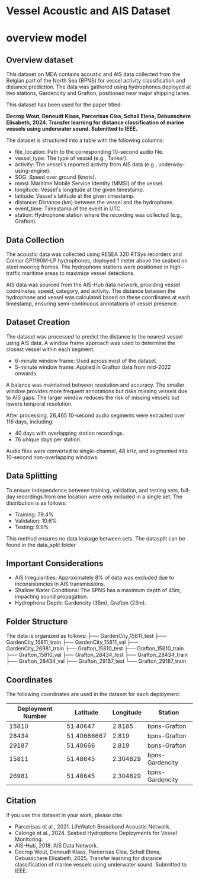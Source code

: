 # Vessel Acoustic and AIS Dataset
# overview model 




## Overview dataset


This dataset on MDA contains acoustic and AIS data collected from the Belgian part of the North Sea (BPNS) for vessel activity classification and distance prediction. The data was gathered using hydrophones deployed at two stations, Gardencity and Grafton, positioned near major shipping lanes. 

This dataset has been used for the paper titled:

**Decrop Wout, Deneudt Klaas, Parcerisas Clea, Schall Elena, Debusschere Elisabeth, 2024. Transfer learning for distance classification of marine vessels using underwater sound. Submitted to IEEE.**


The dataset is structured into a table with the following columns:

- file_location: Path to the corresponding 10-second audio file.
- vessel_type: The type of vessel (e.g., Tanker).
- activity: The vessel's reported activity from AIS data (e.g., underway-using-engine).
- SOG: Speed over ground (knots).
- mmsi: Maritime Mobile Service Identity (MMSI) of the vessel.
- longitude: Vessel's longitude at the given timestamp.
- latitude: Vessel's latitude at the given timestamp.
- distance: Distance (km) between the vessel and the hydrophone.
- event_time: Timestamp of the event in UTC.
- station: Hydrophone station where the recording was collected (e.g., Grafton).

## Data Collection

The acoustic data was collected using RESEA 320 RTSys recorders and Colmar GP1190M-LP hydrophones, deployed 1 meter above the seabed on steel mooring frames. The hydrophone stations were positioned in high-traffic maritime areas to maximize vessel detections.

AIS data was sourced from the AIS-Hub data network, providing vessel coordinates, speed, category, and activity. The distance between the hydrophone and vessel was calculated based on these coordinates at each timestamp, ensuring semi-continuous annotations of vessel presence.

## Dataset Creation

The dataset was processed to predict the distance to the nearest vessel using AIS data. A window frame approach was used to determine the closest vessel within each segment:

- 6-minute window frame: Used across most of the dataset.
- 5-minute window frame: Applied in Grafton data from mid-2022 onwards.

A balance was maintained between resolution and accuracy. The smaller window provides more frequent annotations but risks missing vessels due to AIS gaps. The larger window reduces the risk of missing vessels but lowers temporal resolution.

After processing, 26,465 10-second audio segments were extracted over 116 days, including:
- 40 days with overlapping station recordings.
- 76 unique days per station.

Audio files were converted to single-channel, 48 kHz, and segmented into 10-second non-overlapping windows.

## Data Splitting

To ensure independence between training, validation, and testing sets, full-day recordings from one location were only included in a single set. The distribution is as follows:

- Training: 79.4%
- Validation: 10.6%
- Testing: 9.9%

This method ensures no data leakage between sets. The datasplit can be found in the data_split folder

## Important Considerations

- AIS Irregularities: Approximately 8% of data was excluded due to inconsistencies in AIS transmissions.
- Shallow Water Conditions: The BPNS has a maximum depth of 45m, impacting sound propagation.
- Hydrophone Depth: Gardencity (35m), Grafton (23m).

## Folder Structure

The data is organized as follows:
    ├── GardenCity_15811_test
    ├── GardenCity_15811_train
    ├── GardenCity_15811_val
    ├── GardenCity_26981_train
    ├── Grafton_15810_test
    ├── Grafton_15810_train
    ├── Grafton_15810_val
    ├── Grafton_28434_test
    ├── Grafton_28434_train
    ├── Grafton_28434_val
    ├── Grafton_29187_test
    └── Grafton_29187_train

## Coordinates

The following coordinates are used in the dataset for each deployment:

| Deployment Number | Latitude   | Longitude  | Station       |
|-------------------|------------|------------|---------------|
| 15810             | 51.40647   | 2.8185     | bpns-Grafton  |
| 28434             | 51.40666667| 2.819      | bpns-Grafton  |
| 29187             | 51.40666   | 2.819      | bpns-Grafton  |
| 15811             | 51.48645   | 2.304829   | bpns-Gardencity|
| 26981             | 51.48645   | 2.304829   | bpns-Gardencity|


## Citation

If you use this dataset in your work, please cite:

- Parcerisas et al., 2021. LifeWatch Broadband Acoustic Network.  
- Calonge et al., 2024. Seabed Hydrophone Deployments for Vessel Monitoring.  
- AIS-Hub, 2018. AIS Data Network.
- Decrop Wout, Deneudt Klaas, Parcerisas Clea, Schall Elena, Debusschere Elisabeth, 2025. Transfer learning for distance classification of marine vessels using underwater sound. Submitted to IEEE.

